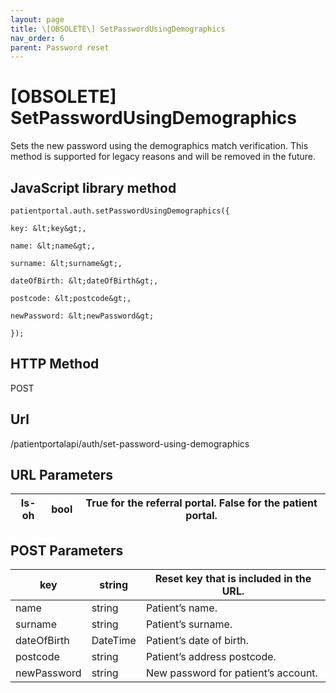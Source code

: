 ```yaml
---
layout: page
title: \[OBSOLETE\] SetPasswordUsingDemographics
nav_order: 6
parent: Password reset
---
```


# \[OBSOLETE\] SetPasswordUsingDemographics

Sets the new password using the demographics match verification. This method is supported for legacy reasons and will be removed in the future.

## JavaScript library method

```
patientportal.auth.setPasswordUsingDemographics({

key: &lt;key&gt;,

name: &lt;name&gt;,

surname: &lt;surname&gt;,

dateOfBirth: &lt;dateOfBirth&gt;,

postcode: &lt;postcode&gt;,

newPassword: &lt;newPassword&gt;

});
```

## HTTP Method

POST

## ****Url****

/patientportalapi/auth/set-password-using-demographics

## URL Parameters

| Is-oh | bool | True for the referral portal. False for the patient portal. |
| --- | --- | --- |

## POST Parameters

| key | string | Reset key that is included in the URL. |
| --- | --- | --- |
| name | string | Patient’s name. |
| surname | string | Patient’s surname. |
| dateOfBirth | DateTime | Patient’s date of birth. |
| postcode | string | Patient’s address postcode. |
| newPassword | string | New password for patient’s account. |
